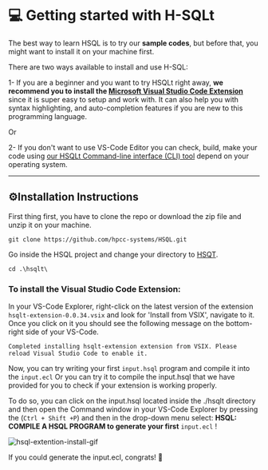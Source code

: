 # 💻 Getting started with H-SQLt

The best way to learn HSQL is to try our <b>sample codes</b>, but before that, you might want to install it on your machine first.

There are two ways available to install and use H-SQL: 

1- If you are a beginner and you want to try HSQLt right away, <b>we recommend you to install the [Microsoft Visual Studio Code Extension](#VS-Code-Extension-installation)</b> since it is super easy to setup and work with. It can also help you with syntax highlighting, and auto-completion features if you are new to this programming language. 

Or

2- If you don't want to use VS-Code Editor you can check, build, make your code using [our HSQLt Command-line interface (CLI) tool](#Command-Line-Interface-tool-installation) depend on your operating system.

<hr>

## ⚙️Installation Instructions

First thing first, you have to clone the repo or download the zip file and unzip it on your machine.

```
git clone https://github.com/hpcc-systems/HSQL.git
```

Go inside the HSQL project and change your directory to [HSQT](hsqlt).

```
cd .\hsqlt\
```

### To install the Visual Studio Code Extension:

In your VS-Code Explorer, right-click on the latest version of the extension `hsqlt-extension-0.0.34.vsix` and look for 'Install from VSIX', navigate to it. Once you click on it you should see the following message on the bottom-right side of your VS-Code.

```
Completed installing hsqlt-extension extension from VSIX. Please reload Visual Studio Code to enable it.
```

Now, you can try writing your first `input.hsql` program and compile it into the `input.ecl` Or you can try it to compile the input.hsql that we have provided for you to check if your extension is working properly.

To do so, you can click on the input.hsql located inside the ./hsqlt directory and then open the Command window in your VS-Code Explorer by pressing the (`Ctrl + Shift +P`) and then in the drop-down menu select: <b>HSQL: COMPILE A HSQL PROGRAM to generate your first</b> `input.ecl` !

<!-- ![Giffy_To_Test](.\Animations_Gif\hsql-extention-install.gif) -->
![hsql-extention-install-gif](https://github.com/hpcc-systems/HSQL/blob/dev/hsqlt/Animations_Gif/hsql-extention-install.gif "Logo Title Text 1")

If you could generate the input.ecl, congrats! 🙌